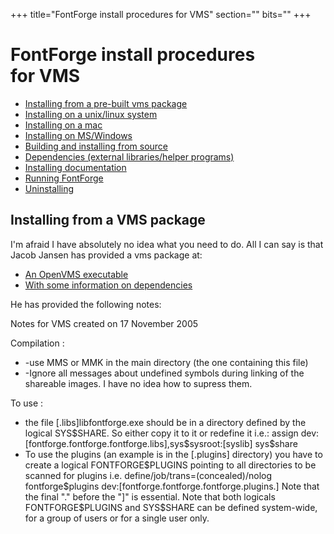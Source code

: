 +++
title="FontForge install procedures for VMS"
section=""
bits=""
+++


FontForge install procedures\
 for VMS
=============================

-   [Installing from a pre-built vms package](#Installing)
-   [Installing on a unix/linux system](nix-install.html)
-   [Installing on a mac](mac-install.html)
-   [Installing on MS/Windows](ms-install.html)
-   [Building and installing from source](source-build.html)
-   [Dependencies (external libraries/helper
    programs)](source-build.html#Dependencies)
-   [Installing documentation](source-build.html#Documentation)
-   [Running FontForge](running.html)
-   [Uninstalling](uninstall.html)

Installing from a VMS package
-----------------------------

I'm afraid I have absolutely no idea what you need to do. All I can say
is that Jacob Jansen has provided a vms package at:

-   [An OpenVMS executable](ftp://nchrem.tnw.tudelft.nl/pfaedit/)
-   [With some information on
    dependencies](ftp://nchrem.tnw.tudelft.nl/openvms/software2.html#FONTFORGE)

He has provided the following notes:

Notes for VMS created on 17 November 2005

Compilation :

-   -use MMS or MMK in the main directory (the one containing this file)
-   -Ignore all messages about undefined symbols during linking of the
    shareable images. I have no idea how to supress them.

To use :

-   the file [.libs]libfontforge.exe should be in a directory defined by
    the logical SYS\$SHARE. So either copy it to it or redefine it i.e.:
    assign
    dev:[fontforge.fontforge.fontforge.libs],sys\$sysroot:[syslib]
    sys\$share
-   To use the plugins (an example is in the [.plugins] directory) you
    have to create a logical FONTFORGE\$PLUGINS pointing to all
    directories to be scanned for plugins i.e.
    define/job/trans=(concealed)/nolog fontforge\$plugins
    dev:[fontforge.fontforge.fontforge.plugins.] Note that the final "."
    before the "]" is essential. Note that both logicals
    FONTFORGE\$PLUGINS and SYS\$SHARE can be defined system-wide, for a
    group of users or for a single user only.


